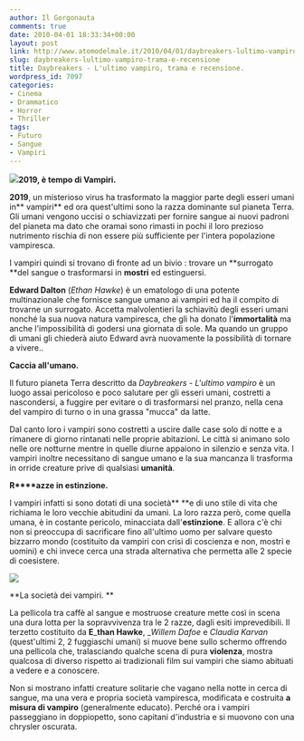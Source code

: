 ```yaml
---
author: Il Gorgonauta
comments: true
date: 2010-04-01 18:33:34+00:00
layout: post
link: http://www.atomodelmale.it/2010/04/01/daybreakers-lultimo-vampiro-trama-e-recensione/
slug: daybreakers-lultimo-vampiro-trama-e-recensione
title: Daybreakers - L'ultimo vampiro, trama e recensione.
wordpress_id: 7097
categories:
- Cinema
- Drammatico
- Horror
- Thriller
tags:
- Futuro
- Sangue
- Vampiri
---
```


**[![](http://www.atomodelmale.it/wp-content/uploads/2010/04/Daybreakers-Lultimo-vampiro-210x300.jpg)](http://www.atomodelmale.it/wp-content/uploads/2010/04/Daybreakers-Lultimo-vampiro.jpg)2019, è tempo di Vampiri.**

**2019**, un misterioso virus ha trasformato la maggior parte degli esseri umani in** vampiri** ed ora quest'ultimi sono la razza dominante sul pianeta Terra. Gli umani vengono uccisi o schiavizzati per fornire sangue ai nuovi padroni del pianeta ma dato che oramai sono rimasti in pochi il loro prezioso nutrimento rischia di non essere più sufficiente per l'intera popolazione vampiresca.

I vampiri quindi si trovano di fronte ad un bivio : trovare un **surrogato **del sangue o trasformarsi in **mostri** ed estinguersi.

**Edward Dalton** (_Ethan Hawke_) è un ematologo di una potente multinazionale che fornisce sangue umano ai vampiri ed ha il compito di trovarne un surrogato. Accetta malvolentieri la schiavitù degli esseri umani nonché la sua nuova natura vampiresca, che gli ha donato l'**immortalità** ma anche l'impossibilità di godersi una giornata di sole. Ma quando un gruppo di umani gli chiederà aiuto Edward avrà nuovamente la possibilità di tornare a vivere..

**Caccia all'umano.**

Il futuro pianeta Terra descritto da _Daybreakers - L'ultimo vampiro_ è un luogo assai pericoloso e poco salutare per gli esseri umani, costretti a nascondersi, a fuggire per evitare o di trasformarsi nel pranzo, nella cena del vampiro di turno o in una grassa "mucca" da latte.

<!-- more -->


Dal canto loro i vampiri sono costretti a uscire dalle case solo di notte e a rimanere di giorno rintanati nelle proprie abitazioni. Le città si animano solo nelle ore notturne mentre in quelle diurne appaiono in silenzio e senza vita. I vampiri inoltre necessitano di sangue umano e la sua mancanza li trasforma in orride creature prive di qualsiasi **umanità**.

**R****azze in estinzione.**

I vampiri infatti si sono dotati di una società** **e di uno stile di vita che richiama le loro vecchie abitudini da umani. La loro razza però, come quella umana, è in costante pericolo, minacciata dall'**estinzione**. E allora c'è chi non si preoccupa di sacrificare fino all'ultimo uomo per salvare questo bizzarro mondo (costituito da vampiri con crisi di coscienza e non, mostri e uomini) e chi invece cerca una strada alternativa che permetta alle 2 specie di coesistere.


[![](http://www.atomodelmale.it/wp-content/uploads/2010/04/Daybreakers-Lultimo-vampiro-11-1024x685.jpg)](http://www.atomodelmale.it/wp-content/uploads/2010/04/Daybreakers-Lultimo-vampiro-11.jpg)


**La società dei vampiri.
**

La pellicola tra caffè al sangue e mostruose creature mette così in scena una dura lotta per la sopravvivenza tra le 2 razze, dagli esiti imprevedibili. Il terzetto costituito da **E**_**than Hawke**, __Willem Dafoe_ e _Claudia Karvan_ (quest'ultimi 2, 2 fuggiaschi umani) si muove bene sullo schermo offrendo una pellicola che, tralasciando qualche scena di pura **violenza**, mostra qualcosa di diverso rispetto ai tradizionali film sui vampiri che siamo abituati a vedere e a conoscere.

Non si mostrano infatti creature solitarie che vagano nella notte in cerca di sangue, ma una vera e propria società vampiresca, modificata e costruita **a misura di vampiro** (generalmente educato). Perché ora i vampiri passeggiano in doppiopetto, sono capitani d'industria e si muovono con una chrysler oscurata.
